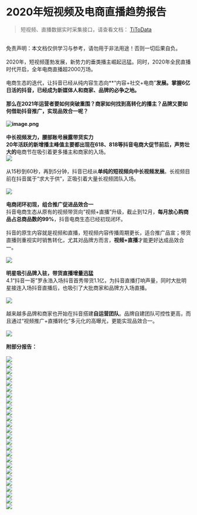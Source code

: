 # 2020年短视频及电商直播趋势报告



> 短视频、直播数据实时采集接口，请查看文档： [TiToData](https://www.titodata.com?from=douyinarticle)


<br>免责声明：本文档仅供学习与参考，请勿用于非法用途！否则一切后果自负。<br>
<br>2020年，短视频蓬勃发展，新势力的垂类播主崛起迅猛。同时，2020年全民直播时代开启，全年电商直播超2000万场。<br>
<br>电商生态的迭代，让抖音已经从纯内容生态向**“内容+社交+电商”**发展。掌握6亿日活的抖音，已经成为新媒体人和商家、品牌的必争之地。<br>
<br>那么在2021年运营者要如何突破重围？商家如何找到高转化的播主？品牌又要如何借助抖音推广，实现品效合一呢？<br>
<br>![image.png](https://cdn.nlark.com/yuque/0/2021/png/97322/1612523327412-5d534120-6d70-4406-a724-0bd6b5caa7bc.png#align=left&display=inline&height=304&margin=%5Bobject%20Object%5D&name=image.png&originHeight=608&originWidth=1080&size=249445&status=done&style=none&width=540)<br>
<br>**中长视频发力，腰部账号展露带货实力**<br>20年活跃的新增播主峰值主要都出现在618、818等抖音电商大促节前后，声势壮大的**电商节在吸引着更多播主和商家的入场。**<br>**![](https://cdn.nlark.com/yuque/0/2021/webp/97322/1612523343351-10dbc672-65c6-42cf-9667-faa5c04c81df.webp#align=left&display=inline&height=79&margin=%5Bobject%20Object%5D&originHeight=608&originWidth=1080&size=0&status=done&style=none&width=140)<br>
<br>从15秒到60秒，再到5分钟，抖音已经从**单纯的短视频向中长视频发展**。长视频目前在抖音属于“求大于供”，正吸引着大量长视频团队入场。<br>
<br>![](https://cdn.nlark.com/yuque/0/2021/webp/97322/1612523343240-99d29d69-8fd1-4da2-ab36-fd197292f01b.webp#align=left&display=inline&height=79&margin=%5Bobject%20Object%5D&originHeight=608&originWidth=1080&size=0&status=done&style=none&width=140)<br>
<br>**电商闭环初现，组合推广促进品效合一**<br>抖音电商生态从原有的视频带货向“视频+直播”升级，截止到12月，**每月放心购商品占总商品数的99%**，抖音电商生态已经初现闭环。<br>
<br>抖音的原生内容就是视频和直播，短视频内容传播周期更长，适合推广品宣；带货直播则重视实时销售转化，尤其对品牌方而言，**视频+直播**才能更好达成品效合一。<br>
<br>![](https://cdn.nlark.com/yuque/0/2021/webp/97322/1612523469442-7897b491-e935-4cc2-9a1f-852b91a7e392.webp#align=left&display=inline&height=79&margin=%5Bobject%20Object%5D&originHeight=608&originWidth=1080&size=0&status=done&style=none&width=140)<br>
<br>**明星吸引品牌入驻，带货直播增量迅猛**<br>4.1“抖音一哥”罗永浩入场抖音首秀带货1.1亿，为抖音直播打响声量，同时大批明星接连入场抖音直播后，也吸引了大批商家和品牌方入场直播。<br>
<br>![](https://cdn.nlark.com/yuque/0/2021/webp/97322/1612523469433-aa84c992-b172-401e-b6d7-e3248ea88f95.webp#align=left&display=inline&height=79&margin=%5Bobject%20Object%5D&originHeight=608&originWidth=1080&size=0&status=done&style=none&width=140)<br>
<br>越来越多品牌和商家也开始在抖音搭建**自运营团队**。品牌自建团队可控性更高，而且通过“视频推广+直播转化”多元化的高曝光，更能实现品效合一。<br>
<br>![](https://cdn.nlark.com/yuque/0/2021/webp/97322/1612523469427-f35c8315-6e1d-4bc6-9c0d-ca114895fbf2.webp#align=left&display=inline&height=79&margin=%5Bobject%20Object%5D&originHeight=608&originWidth=1080&size=0&status=done&style=none&width=140)<br>
<br>**附部分报告：**<br>
<br>![](https://cdn.nlark.com/yuque/0/2021/webp/97322/1612523490892-58cbafc9-7f1a-4625-a5c6-001429b22a45.webp#align=left&display=inline&height=79&margin=%5Bobject%20Object%5D&originHeight=608&originWidth=1080&size=0&status=done&style=none&width=140)<br>![](https://cdn.nlark.com/yuque/0/2021/webp/97322/1612523490961-97cf6b2d-e852-4e32-91a2-4f31aa6d6558.webp#align=left&display=inline&height=79&margin=%5Bobject%20Object%5D&originHeight=608&originWidth=1080&size=0&status=done&style=none&width=140)<br>![](https://cdn.nlark.com/yuque/0/2021/webp/97322/1612523490903-70d8f052-d585-4ce1-b7fd-f80b77f20b39.webp#align=left&display=inline&height=79&margin=%5Bobject%20Object%5D&originHeight=608&originWidth=1080&size=0&status=done&style=none&width=140)<br>![](https://cdn.nlark.com/yuque/0/2021/webp/97322/1612523490990-c69c9168-3e15-458c-b300-6553e26653c7.webp#align=left&display=inline&height=79&margin=%5Bobject%20Object%5D&originHeight=608&originWidth=1080&size=0&status=done&style=none&width=140)<br>![](https://cdn.nlark.com/yuque/0/2021/webp/97322/1612523490891-d7d892ed-ebc7-4618-8cb9-7239ac69aeed.webp#align=left&display=inline&height=79&margin=%5Bobject%20Object%5D&originHeight=608&originWidth=1080&size=0&status=done&style=none&width=140)<br>![](https://cdn.nlark.com/yuque/0/2021/webp/97322/1612523490904-f17c7b4b-1d9f-423b-b9ed-f61aeb871f27.webp#align=left&display=inline&height=608&margin=%5Bobject%20Object%5D&originHeight=608&originWidth=1080&size=0&status=done&style=none&width=1080)<br>![](https://cdn.nlark.com/yuque/0/2021/webp/97322/1612523490907-1a203272-da3b-462e-998f-d7b168725141.webp#align=left&display=inline&height=79&margin=%5Bobject%20Object%5D&originHeight=608&originWidth=1080&size=0&status=done&style=none&width=140)<br>![](https://cdn.nlark.com/yuque/0/2021/webp/97322/1612523490909-d2526bb3-63f1-4d27-a38f-c6510b6535bd.webp#align=left&display=inline&height=79&margin=%5Bobject%20Object%5D&originHeight=608&originWidth=1080&size=0&status=done&style=none&width=140)<br>![](https://cdn.nlark.com/yuque/0/2021/webp/97322/1612523490979-bcdc4e26-d1f9-4d5a-ba89-f6d0fb04a98a.webp#align=left&display=inline&height=79&margin=%5Bobject%20Object%5D&originHeight=608&originWidth=1080&size=0&status=done&style=none&width=140)<br>![](https://cdn.nlark.com/yuque/0/2021/webp/97322/1612523490910-a6103469-75b3-487e-8373-5b8e340b4087.webp#align=left&display=inline&height=79&margin=%5Bobject%20Object%5D&originHeight=608&originWidth=1080&size=0&status=done&style=none&width=140)<br>![](https://cdn.nlark.com/yuque/0/2021/webp/97322/1612523490907-e9cd7805-7279-42d1-a424-1e9470c72357.webp#align=left&display=inline&height=79&margin=%5Bobject%20Object%5D&originHeight=608&originWidth=1080&size=0&status=done&style=none&width=140)<br>![](https://cdn.nlark.com/yuque/0/2021/webp/97322/1612523490952-e89ba3a9-b808-4583-9d6a-261e7c240887.webp#align=left&display=inline&height=79&margin=%5Bobject%20Object%5D&originHeight=608&originWidth=1080&size=0&status=done&style=none&width=140)<br>![](https://cdn.nlark.com/yuque/0/2021/webp/97322/1612523490921-d146ca33-4f52-4303-94e6-ae2400745bdd.webp#align=left&display=inline&height=79&margin=%5Bobject%20Object%5D&originHeight=608&originWidth=1080&size=0&status=done&style=none&width=140)<br>![](https://cdn.nlark.com/yuque/0/2021/webp/97322/1612523490969-55bfd4a4-b5b8-48bf-8a1a-c7a34937a54f.webp#align=left&display=inline&height=79&margin=%5Bobject%20Object%5D&originHeight=608&originWidth=1080&size=0&status=done&style=none&width=140)<br>![](https://cdn.nlark.com/yuque/0/2021/webp/97322/1612523490915-c6614544-f9f2-4c7e-ade7-e6825d5075bf.webp#align=left&display=inline&height=608&margin=%5Bobject%20Object%5D&originHeight=608&originWidth=1080&size=0&status=done&style=none&width=1080)<br>![](https://cdn.nlark.com/yuque/0/2021/webp/97322/1612523490923-373d5425-2780-4184-beaf-3671c963bc47.webp#align=left&display=inline&height=79&margin=%5Bobject%20Object%5D&originHeight=608&originWidth=1080&size=0&status=done&style=none&width=140)<br>![](https://cdn.nlark.com/yuque/0/2021/webp/97322/1612523490951-e497ed12-6c26-4870-a430-c9454fa3e959.webp#align=left&display=inline&height=79&margin=%5Bobject%20Object%5D&originHeight=608&originWidth=1080&size=0&status=done&style=none&width=140)<br>![](https://cdn.nlark.com/yuque/0/2021/webp/97322/1612523490932-b743a83c-e6c2-4016-89ba-4fed305c5f9d.webp#align=left&display=inline&height=79&margin=%5Bobject%20Object%5D&originHeight=608&originWidth=1080&size=0&status=done&style=none&width=140)<br>![](https://cdn.nlark.com/yuque/0/2021/webp/97322/1612523490929-ad849e0d-72cf-41f5-8bd8-4f4efa731a9d.webp#align=left&display=inline&height=79&margin=%5Bobject%20Object%5D&originHeight=608&originWidth=1080&size=0&status=done&style=none&width=140)<br>![](https://cdn.nlark.com/yuque/0/2021/webp/97322/1612523490949-2febe347-ac80-4d91-9fc5-d6abfd3de435.webp#align=left&display=inline&height=79&margin=%5Bobject%20Object%5D&originHeight=608&originWidth=1080&size=0&status=done&style=none&width=140)<br>![](https://cdn.nlark.com/yuque/0/2021/webp/97322/1612523490986-35981475-2b07-4288-b86d-80ceed0705e0.webp#align=left&display=inline&height=79&margin=%5Bobject%20Object%5D&originHeight=608&originWidth=1080&size=0&status=done&style=none&width=140)<br>![](https://cdn.nlark.com/yuque/0/2021/webp/97322/1612523490946-4085b33e-50ca-4cd2-8d9a-419427c92a4e.webp#align=left&display=inline&height=608&margin=%5Bobject%20Object%5D&originHeight=608&originWidth=1080&size=0&status=done&style=none&width=1080)<br>![](https://cdn.nlark.com/yuque/0/2021/webp/97322/1612523490964-4ea794f2-3da7-45ee-bea6-43d311536d7b.webp#align=left&display=inline&height=79&margin=%5Bobject%20Object%5D&originHeight=608&originWidth=1080&size=0&status=done&style=none&width=140)<br>![](https://cdn.nlark.com/yuque/0/2021/webp/97322/1612523490975-2e20be4c-a787-4cc3-93d2-33dab18061e4.webp#align=left&display=inline&height=79&margin=%5Bobject%20Object%5D&originHeight=608&originWidth=1080&size=0&status=done&style=none&width=140)<br>![](https://cdn.nlark.com/yuque/0/2021/webp/97322/1612523490976-f04dbb11-9ed9-471d-a8a8-0455890fc6fc.webp#align=left&display=inline&height=79&margin=%5Bobject%20Object%5D&originHeight=608&originWidth=1080&size=0&status=done&style=none&width=140)<br>![](https://cdn.nlark.com/yuque/0/2021/webp/97322/1612523490996-17a54cd4-ab2a-4121-8ab1-d29bcbc5bdb4.webp#align=left&display=inline&height=79&margin=%5Bobject%20Object%5D&originHeight=608&originWidth=1080&size=0&status=done&style=none&width=140)
